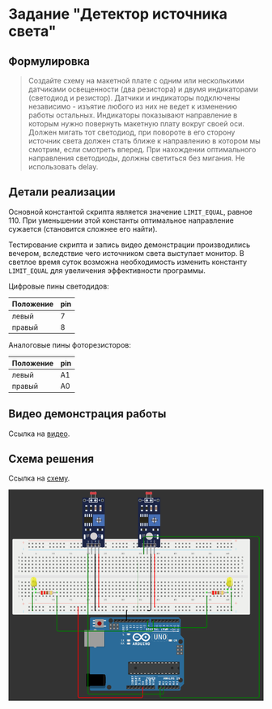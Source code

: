 # Задание "Детектор источника света"

## Формулировка

> Создайте схему  на макетной плате с одним или несколькими датчиками освещенности (два резистора) и двумя индикаторами (светодиод и резистор). Датчики и индикаторы  подключены независимо - изъятие любого из них не ведет к изменению работы остальных.  Индикаторы показывают направление в которым нужно повернуть макетную плату вокруг своей оси. Должен мигать тот светодиод, при повороте в его сторону источник света должен стать ближе к направлению в котором мы смотрим, если смотреть вперед. При нахождении оптимального направления светодиоды, должны светиться без мигания. Не использовать delay.

## Детали реализации

Основной константой скрипта является значение `LIMIT_EQUAL`, равное 110. При уменьшении этой константы оптимальное направление сужается (становится сложнее его найти).

Тестирование скрипта и запись видео демонстрации производились вечером, вследствие чего источником света выступает монитор. В светлое время суток возможна необходимость изменить константу `LIMIT_EQUAL` для увеличения эффективности программы.

Цифровые пины светодидов:

| Положение | pin |
| --------- | --- |
| левый     | 7   |
| правый    | 8   |

Аналоговые пины фоторезисторов:

| Положение | pin |
| --------- | --- |
| левый     | A1  |
| правый    | A0  |

## Видео демонстрация работы

Ссылка на [видео](https://drive.google.com/file/d/1L1RKW4hrdXRMY9HwMnsF-QObCoRzmDAb/view?usp=sharing).

## Схема решения

Ссылка на [схему](https://wokwi.com/projects/410970230680787969).

![Схема](scheme.png)
